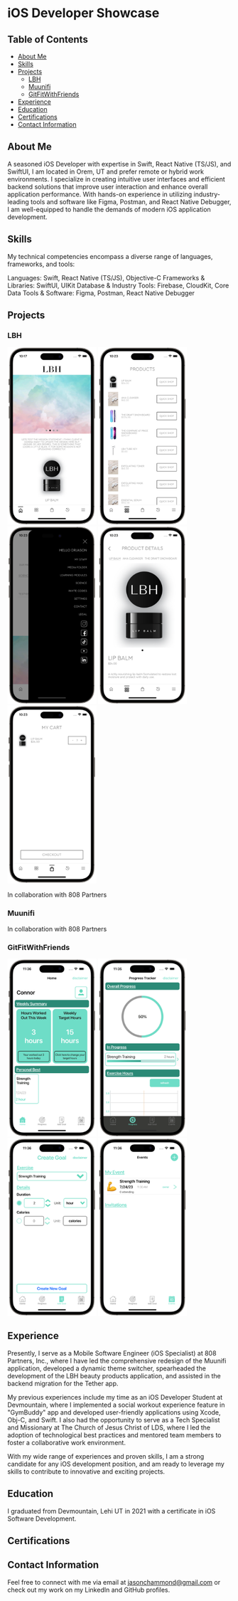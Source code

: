 # iOS Developer Showcase

## Table of Contents

- [About Me](#about-me)
- [Skills](#skills)
- [Projects](#projects)
    - [LBH](#LBH)
    - [Muunifi](#Muunifi)
    - [GitFitWithFriends](#GitFitWithFriends)
- [Experience](#experience)
- [Education](#education)
- [Certifications](#certifications)
- [Contact Information](#contact-information)

## About Me

A seasoned iOS Developer with expertise in Swift, React Native (TS/JS), and SwiftUI, I am located in Orem, UT and prefer remote or hybrid work environments. I specialize in creating intuitive user interfaces and efficient backend solutions that improve user interaction and enhance overall application performance. With hands-on experience in utilizing industry-leading tools and software like Figma, Postman, and React Native Debugger, I am well-equipped to handle the demands of modern iOS application development.

## Skills

My technical competencies encompass a diverse range of languages, frameworks, and tools:

Languages: Swift, React Native (TS/JS), Objective-C
Frameworks & Libraries: SwiftUI, UIKit
Database & Industry Tools: Firebase, CloudKit, Core Data
Tools & Software: Figma, Postman, React Native Debugger

## Projects

<!-- Showcase your projects. Include the project title, brief description, technologies used, and links to the source code and demo (if available). It's good to have screenshots or GIFs to visualize your work. -->


### LBH

<p float="left">
  <img src="https://github.com/Jc-hammond/Jc-hammond/blob/main/LBHHome.png" width="200">
  <img src="https://github.com/Jc-hammond/Jc-hammond/blob/main/LBHProducts.png" width="200" />
  <img src="https://github.com/Jc-hammond/Jc-hammond/blob/main/LBHMenu.png" width="200" />
  <img src="https://github.com/Jc-hammond/Jc-hammond/blob/main/LBHProductDetails.png" width="200" />
     <img src="https://github.com/Jc-hammond/Jc-hammond/blob/main/LBHCart.png" width="200" />
</p>

In collaboration with 808 Partners


### Muunifi

<!-- Project 2 details -->

In collaboration with 808 Partners

### GitFitWithFriends
<p float="left">
  <img src="https://github.com/Jc-hammond/Jc-hammond/blob/main/framed-image-0.png" width="200">
  <img src="https://github.com/Jc-hammond/Jc-hammond/blob/main/framed-image-1.png" width="200" />
  <img src="https://github.com/Jc-hammond/Jc-hammond/blob/main/framed-image-2.png" width="200" />
  <img src="https://github.com/Jc-hammond/Jc-hammond/blob/main/framed-image-3.png" width="200" />
</p>





## Experience

Presently, I serve as a Mobile Software Engineer (iOS Specialist) at 808 Partners, Inc., where I have led the comprehensive redesign of the Muunifi application, developed a dynamic theme switcher, spearheaded the development of the LBH beauty products application, and assisted in the backend migration for the Tether app.

My previous experiences include my time as an iOS Developer Student at Devmountain, where I implemented a social workout experience feature in "GymBuddy" app and developed user-friendly applications using Xcode, Obj-C, and Swift. I also had the opportunity to serve as a Tech Specialist and Missionary at The Church of Jesus Christ of LDS, where I led the adoption of technological best practices and mentored team members to foster a collaborative work environment.

With my wide range of experiences and proven skills, I am a strong candidate for any iOS development position, and am ready to leverage my skills to contribute to innovative and exciting projects.

## Education

I graduated from Devmountain, Lehi UT in 2021 with a certificate in iOS Software Development.

## Certifications

<!-- Any relevant certifications, like Apple's certifications, Coursera, Udemy, etc. -->

## Contact Information

Feel free to connect with me via email at jasonchammond@gmail.com or check out my work on my LinkedIn and GitHub profiles.

